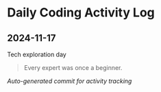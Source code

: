 # Daily Coding Activity Log

## 2024-11-17

Tech exploration day

> Every expert was once a beginner.

*Auto-generated commit for activity tracking*
